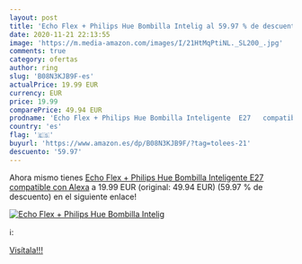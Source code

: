 ```yaml
---
layout: post
title: 'Echo Flex + Philips Hue Bombilla Intelig al 59.97 % de descuento'
date: 2020-11-21 22:13:55
image: 'https://m.media-amazon.com/images/I/21HtMqPtiNL._SL200_.jpg'
comments: true
category: ofertas
author: ring
slug: 'B08N3KJB9F-es'
actualPrice: 19.99 EUR
currency: EUR
price: 19.99
comparePrice: 49.94 EUR
prodname: 'Echo Flex + Philips Hue Bombilla Inteligente  E27   compatible con Alexa'
country: 'es'
flag: '🇪🇸'
buyurl: 'https://www.amazon.es/dp/B08N3KJB9F/?tag=tolees-21'
descuento: '59.97'
---
```


Ahora mismo tienes [Echo Flex + Philips Hue Bombilla Inteligente  E27   compatible con Alexa](https://www.amazon.es/dp/B08N3KJB9F/?tag=tolees-21) a 19.99 EUR (original: 49.94 EUR) (59.97 %  de descuento) en el siguiente enlace!

[![Echo Flex + Philips Hue Bombilla Intelig](https://m.media-amazon.com/images/I/21HtMqPtiNL._SL200_.jpg)](https://www.amazon.es/dp/B08N3KJB9F/?tag=tolees-21)

ℹ️:


[Visítala!!!](https://www.amazon.es/dp/B08N3KJB9F/?tag=tolees-21)
